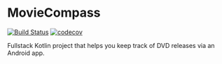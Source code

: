 # MovieCompass
[![Build Status](https://travis-ci.org/saied89/MovieCompass.svg?branch=master)](https://travis-ci.org/saied89/MovieCompass) [![codecov](https://codecov.io/gh/saied89/MovieCompass/branch/master/graph/badge.svg)](https://codecov.io/gh/saied89/MovieCompass)


Fullstack Kotlin project that helps you keep track of DVD releases via an Android app.
